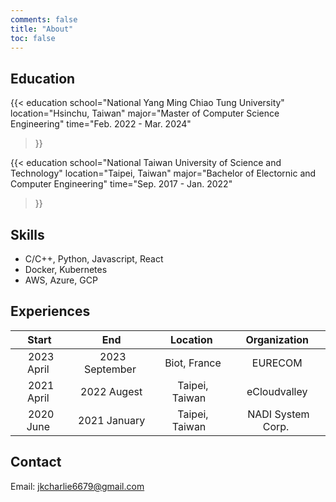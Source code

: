```yaml
---
comments: false
title: "About"
toc: false
---
```


## Education

{{< education 
    school="National Yang Ming Chiao Tung University" 
    location="Hsinchu, Taiwan" 
    major="Master of Computer Science Engineering" 
    time="Feb. 2022 - Mar. 2024" 
>}}

{{< education 
    school="National Taiwan University of Science and Technology" 
    location="Taipei, Taiwan" 
    major="Bachelor of Electornic and Computer Engineering" 
    time="Sep. 2017 - Jan. 2022" 
>}}

## Skills

- C/C++, Python, Javascript, React
- Docker, Kubernetes
- AWS, Azure, GCP

## Experiences

| Start | End | Location | Organization |
| :-: | :-: | :-: | :-: |
| &nbsp;2023 April&nbsp; | &nbsp;2023 September&nbsp; | &nbsp; Biot, France&nbsp; | &nbsp;EURECOM&nbsp; |
| &nbsp;2021 April&nbsp; | &nbsp;2022 Augest&nbsp; | &nbsp;Taipei, Taiwan &nbsp; | &nbsp;eCloudvalley&nbsp; |
| &nbsp;2020 June&nbsp; | &nbsp;2021 January&nbsp; | &nbsp;Taipei, Taiwan &nbsp; | &nbsp;NADI System Corp.&nbsp; |

## Contact

Email: jkcharlie6679@gmail.com

